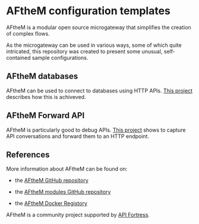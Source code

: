 # AFtheM configuration templates

AFtheM is a modular open source microgateway that simplifies the creation of complex flows.

As the microgateway can be used in various ways, some of which quite intricated, this repository was created to present some unusual, self-contained sample configurations.

## AFtheM databases

AFtheM can be used to connect to databases using HTTP APIs. [This project](https://github.com/apifortress/afthem-templates/tree/master/afthem_databases) describes how this is achiveved.

## AFtheM Forward API

AFtheM is particularly good to debug APIs. [This project](https://github.com/apifortress/afthem-templates/tree/master/afthem_forward_api)
shows to capture API conversations and forward them to an HTTP endpoint.

## References

More information about AFtheM can be found on:

* the [AFtheM GitHub repository](https://github.com/apifortress/afthem)

* the [AFtheM modules GitHub repository](https://github.com/apifortress/afthem-modules)

* the [AFtheM Docker Registory](https://hub.docker.com/r/apifortress/afthem)

AFtheM is a community project supported by [API Fortress](https://apifortress.com).